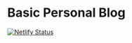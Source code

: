 # Basic Personal Blog

[![Netlify Status](https://api.netlify.com/api/v1/badges/b604f864-17a4-40b0-aa41-dfff79a8e29a/deploy-status)](https://app.netlify.com/sites/eloquent-mahavira-8cb1d1/deploys)
